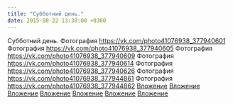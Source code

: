 ```yaml
---
title: "Субботний день."
date: 2015-08-22 13:30:00 +0300
---
```


Субботний день.
Фотография
<a class="vk-attach" href="https://vk.com/photo41076938_377940601">https://vk.com/photo41076938_377940601</a>
Фотография
<a class="vk-attach" href="https://vk.com/photo41076938_377940605">https://vk.com/photo41076938_377940605</a>
Фотография
<a class="vk-attach" href="https://vk.com/photo41076938_377940609">https://vk.com/photo41076938_377940609</a>
Фотография
<a class="vk-attach" href="https://vk.com/photo41076938_377940614">https://vk.com/photo41076938_377940614</a>
Фотография
<a class="vk-attach" href="https://vk.com/photo41076938_377940626">https://vk.com/photo41076938_377940626</a>
Фотография
<a class="vk-attach" href="https://vk.com/photo41076938_377944861">https://vk.com/photo41076938_377944861</a>
Фотография
<a class="vk-attach" href="https://vk.com/photo41076938_377944862">https://vk.com/photo41076938_377944862</a>
<a class="vk-attach" href="https://vk.com/photo41076938_377940601">Вложение</a>
<a class="vk-attach" href="https://vk.com/photo41076938_377940605">Вложение</a>
<a class="vk-attach" href="https://vk.com/photo41076938_377940609">Вложение</a>
<a class="vk-attach" href="https://vk.com/photo41076938_377940614">Вложение</a>
<a class="vk-attach" href="https://vk.com/photo41076938_377940626">Вложение</a>
<a class="vk-attach" href="https://vk.com/photo41076938_377944861">Вложение</a>
<a class="vk-attach" href="https://vk.com/photo41076938_377944862">Вложение</a>
